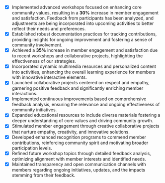 - [x] Implemented advanced workshops focused on enhancing core community values, resulting in a **30%** increase in member engagement and satisfaction. Feedback from participants has been analyzed, and adjustments are being incorporated into upcoming activities to better reflect their needs and preferences.
- [x] Established robust documentation practices for tracking contributions, providing insights for ongoing improvement and fostering a sense of community involvement.
- [x] Achieved a **35%** increase in member engagement and satisfaction due to recent workshops and collaborative projects, highlighting the effectiveness of our strategies.
- [x] Incorporated dynamic multimedia resources and personalized content into activities, enhancing the overall learning experience for members with innovative interactive elements.
- [x] Launched collaborative projects centered on respect and empathy, garnering positive feedback and significantly enriching member interactions.
- [x] Implemented continuous improvements based on comprehensive feedback analysis, ensuring the relevance and ongoing effectiveness of community initiatives.
- [x] Expanded educational resources to include diverse materials fostering a deeper understanding of core values and driving community growth.
- [x] Stimulated member engagement through creative collaborative projects that nurture empathy, creativity, and innovative solutions.
- [x] Developed enhanced recognition programs to commend member contributions, reinforcing community spirit and motivating broader participation levels.
- [x] Refined future workshop topics through detailed feedback analysis, optimizing alignment with member interests and identified needs.
- [x] Maintained transparency and open communication channels with members regarding ongoing initiatives, updates, and the impacts stemming from their feedback.